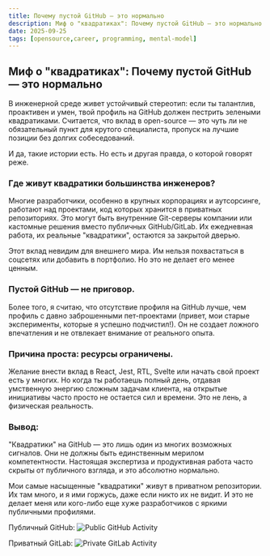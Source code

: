 ```yaml
---
title: Почему пустой GitHub — это нормально
description: Миф о "квадратиках": Почему пустой GitHub — это нормально
date: 2025-09-25
tags: [opensource,career, programming, mental-model]
---
```


## Миф о "квадратиках": Почему пустой GitHub — это нормально

В инженерной среде живет устойчивый стереотип: если ты талантлив, проактивен и умен, твой профиль на GitHub должен пестрить зелеными квадратиками. Считается, что вклад в open-source — это чуть ли не обязательный пункт для крутого специалиста, пропуск на лучшие позиции без долгих собеседований.

И да, такие истории есть. Но есть и другая правда, о которой говорят реже.

### Где живут квадратики большинства инженеров?

Многие разработчики, особенно в крупных корпорациях и аутсорсинге, работают над проектами, код которых хранится в приватных репозиториях. Это могут быть внутренние Git-серверы компании или кастомные решения вместо публичных GitHub/GitLab. Их ежедневная работа, их реальные "квадратики", остаются за закрытой дверью.

Этот вклад невидим для внешнего мира. Им нельзя похвастаться в соцсетях или добавить в портфолио. Но это не делает его менее ценным.

### Пустой GitHub — не приговор.

Более того, я считаю, что отсутствие профиля на GitHub лучше, чем профиль с давно заброшенными пет-проектами (привет, мои старые эксперименты, которые я успешно подчистил!). Он не создает ложного впечатления и не отвлекает внимание от реального опыта.

### Причина проста: ресурсы ограничены.

Желание внести вклад в React, Jest, RTL, Svelte или начать свой проект есть у многих. Но когда ты работаешь полный день, отдавая умственную энергию сложным задачам клиента, на открытые инициативы часто просто не остается сил и времени. Это не лень, а физическая реальность.

### Вывод:

"Квадратики" на GitHub — это лишь один из многих возможных сигналов. Они не должны быть единственным мерилом компетентности. Настоящая экспертиза и продуктивная работа часто скрыты от публичного взгляда, и это абсолютно нормально.

Мои самые насыщенные "квадратики" живут в приватном репозитории. Их там много, и я ими горжусь, даже если никто их не видит. И это не делает меня или кого-либо еще хуже разработчиков с яркими публичными профилями.

Публичный GitHub:
![Public GitHub Activity](/garden/github.png)

Приватный GitLab:
![Private GitLab Activity](/garden/gitlab.png)
